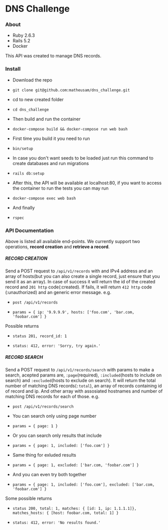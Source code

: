 # DNS Challenge

### About

* Ruby 2.6.3
* Rails 5.2
* Docker

This API was created to manage DNS records.

### Install
* Download the repo
* `git clone git@github.com:matheusam/dns_challenge.git`

* cd to new created folder
* `cd dns_challenge`

* Then build and run the container
* `docker-compose build && docker-compose run web bash`

* First time you build it you need to run
* `bin/setup`

* In case you don't want seeds to be loaded just run this command to create databases and run migrations
* `rails db:setup`

* After this, the API will be available at localhost:80, if you want to access the container to run the tests you can may run
* `docker-compose exec web bash`

* And finally
* `rspec`


### **API** Documentation

Above is listed all available end-points. We currently support two operations, **record creation** and **retrieve a record**.

##### *RECORD CREATION*
Send a POST request to `/api/v1/records` with and IPv4 address and an array of hosts(but you can also create a single record, just ensure that you send it as an array).
In case of success it will return the id of the created record and `201 http` code(:created). If fails, it will return `412 http` code (:unauthorized) and an generic error message.
e.g.

* `post /api/v1/records`

* `params = { ip: '9.9.9.9', hosts: ['foo.com', 'bar.com, 'foobar.com'] }`

Possible returns

* `status 201, record_id: 1`

* `status: 412, error: 'Sorry, try again.'`

##### *RECORD SEARCH*
Send a POST request to `/api/v1/records/search` with params to make a search, acepted  params are, `:page`(required), `:included`(hosts to include on search) and `:excluded`(hosts to exclude on search).
It will return the total number of matching DNS records(`:total`), an array of records containing id of record and ip. And other array with assosiated hostnames and number of matching DNS records for each of those.
e.g.

* `post /api/v1/records/search`

* You can search only using page number
* `params = { page: 1 }`

* Or you can search only results that include
* `params = { page: 1, included: ['foo.com'] }`

* Same thing for exluded results
* `params = { page: 1, excluded: ['bar.com, 'foobar.com'] }`

* And you can even try both together
* `params = { page: 1, included: ['foo.com'], excluded: ['bar.com, 'foobar.com'] }`

Some possible returns

* `status 200, total: 1, matches: { [id: 1, ip: 1.1.1.1]}, matches_hosts: { [host: foobar.com, total: 1] }`

* `status: 412, error: 'No results found.'`
